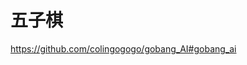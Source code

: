 

<!--
 * @version:
 * @Author:  StevenJokess（蔡舒起） https://github.com/StevenJokess
 * @Date: 2023-05-24 01:28:14
 * @LastEditors:  StevenJokess（蔡舒起） https://github.com/StevenJokess
 * @LastEditTime: 2023-05-24 01:28:25
 * @Description:
 * @Help me: make friends by a867907127@gmail.com and help me get some “foreign” things or service I need in life; 如有帮助，请赞助，失业3年了。![支付宝收款码](https://github.com/StevenJokess/d2rl/blob/master/img/%E6%94%B6.jpg)
 * @TODO::
 * @Reference:
-->
# 五子棋

https://github.com/colingogogo/gobang_AI#gobang_ai
